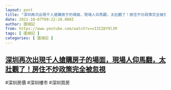 ```yaml
---
layout: post
title: "深圳再次出現千人搶購房子的場面，現場人仰馬翻，太壯觀了！房住不炒政策完全被忽視"
date: 2021-10-07T09:22:10.000Z
author: 圍城記
from: https://www.youtube.com/watch?v=vI3IZ8Y9lJM
tags: [ 圍城記 ]
categories: [ 圍城記 ]
---
```

<!--1633598530000-->
[深圳再次出現千人搶購房子的場面，現場人仰馬翻，太壯觀了！房住不炒政策完全被忽視](https://www.youtube.com/watch?v=vI3IZ8Y9lJM)
------

<div>
#深圳房價 #深圳樓市 #深圳買房
</div>
